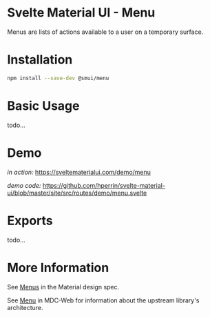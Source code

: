 # Svelte Material UI - Menu

Menus are lists of actions available to a user on a temporary surface.

# Installation

```sh
npm install --save-dev @smui/menu
```

# Basic Usage

todo...

# Demo

_in action:_ https://sveltematerialui.com/demo/menu

_demo code:_ https://github.com/hperrin/svelte-material-ui/blob/master/site/src/routes/demo/menu.svelte

# Exports

todo...

# More Information

See [Menus](https://material.io/components/menus) in the Material design spec.

See [Menu](https://github.com/material-components/material-components-web/tree/v10.0.0/packages/mdc-menu) in MDC-Web for information about the upstream library's architecture.
